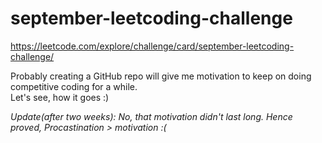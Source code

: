 # september-leetcoding-challenge
https://leetcode.com/explore/challenge/card/september-leetcoding-challenge/

Probably creating a GitHub repo will give me motivation to keep on doing competitive coding for a while. 
<br/> Let's see, how it goes :)

_Update(after two weeks): 
No, that motivation didn't last long. Hence proved, Procastination > motivation :(_
